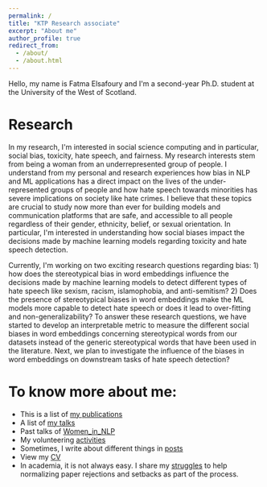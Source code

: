 ```yaml
---
permalink: /
title: "KTP Research associate"
excerpt: "About me"
author_profile: true
redirect_from:
  - /about/
  - /about.html
---
```

Hello, my name is Fatma Elsafoury and I'm a second-year Ph.D. student at the University of the West of Scotland.

Research
========
In my research, I'm interested in social science computing and in particular, social bias, toxicity, hate speech, and fairness. My research interests stem from being a woman from an underrepresented group of people. I understand from my personal and research experiences how bias in NLP and ML applications has a direct impact on the lives of the under-represented groups of people and how hate speech towards minorities has severe implications on society like hate crimes. I believe that these topics are crucial to study now more than ever for building models and communication platforms that are safe, and accessible to all people regardless of their gender, ethnicity, belief, or sexual orientation. In particular, I'm interested in understanding how social biases impact the decisions made by machine learning models regarding toxicity and hate speech detection.

Currently, I'm working on two exciting research questions regarding bias: 1) how does the stereotypical bias in word embeddings influence the decisions made by machine learning models to detect different types of hate speech like sexism, racism, islamophobia, and anti-semitism? 2) Does the presence of stereotypical biases in word embeddings make the ML models more capable to detect hate speech or does it lead to over-fitting and non-generalizability? To answer these research questions, we have started to develop an interpretable metric to measure the different social biases in word embeddings concerning stereotypical words from our datasets instead of the generic stereotypical words that have been used in the literature. Next, we plan to investigate the influence of the biases in word embeddings on downstream tasks of hate speech detection?

To know more about me:
======================
* This is a list of [my publications](publications.md)
* A list of [my talks](talks.md)
* Past talks of [Women_in_NLP](womenInNlp.md)
* My volunteering [activities](activities.md)
* Sometimes, I write about different things in [posts](posts.md)
* View my [CV](files/CV.pdf)
* In academia, it is not always easy. I share my [struggles](struggles.md) to help normalizing paper rejections and setbacks as part of the process.





